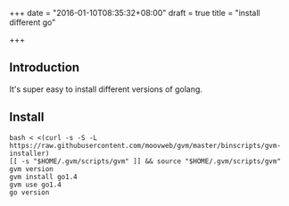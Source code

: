 +++
date = "2016-01-10T08:35:32+08:00"
draft = true
title = "install different go"

+++



## Introduction

It's super easy to install different versions of golang.

## Install

```
bash < <(curl -s -S -L https://raw.githubusercontent.com/moovweb/gvm/master/binscripts/gvm-installer)
[[ -s "$HOME/.gvm/scripts/gvm" ]] && source "$HOME/.gvm/scripts/gvm"
gvm version
gvm install go1.4
gvm use go1.4
go version
```

